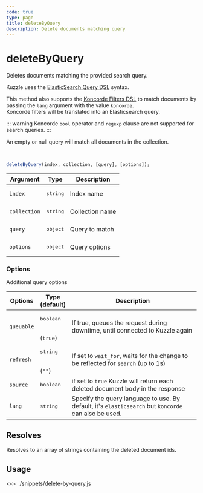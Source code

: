 ```yaml
---
code: true
type: page
title: deleteByQuery
description: Delete documents matching query
---
```


# deleteByQuery

Deletes documents matching the provided search query.

Kuzzle uses the [ElasticSearch Query DSL](https://www.elastic.co/guide/en/elasticsearch/reference/7.3/query-dsl.html) syntax.

<SinceBadge version="auto-version"/>

This method also supports the [Koncorde Filters DSL](/core/2/api/koncorde-filters-syntax) to match documents by passing the `lang` argument with the value `koncorde`.  
Koncorde filters will be translated into an Elasticsearch query.  

::: warning
Koncorde `bool` operator and `regexp` clause are not supported for search queries.
:::

An empty or null query will match all documents in the collection.

<br/>

```js
deleteByQuery(index, collection, [query], [options]);
```

| Argument     | Type              | Description     |
| ------------ | ----------------- | --------------- |
| `index`      | <pre>string</pre> | Index name      |
| `collection` | <pre>string</pre> | Collection name |
| `query`      | <pre>object</pre> | Query to match  |
| `options`    | <pre>object</pre> | Query options   |

### Options

Additional query options

| Options    | Type<br/>(default)              | Description                                                                        |
| ---------- | ------------------------------- | ---------------------------------------------------------------------------------- |
| `queuable` | <pre>boolean</pre><br/>(`true`) | If true, queues the request during downtime, until connected to Kuzzle again       |
| `refresh`  | <pre>string</pre><br/>(`""`)    | If set to `wait_for`, waits for the change to be reflected for `search` (up to 1s) |
| `source`   | <pre>boolean</pre>              | if set to `true` Kuzzle will return each deleted document body in the response |
| `lang`     | <pre>string</pre>               | Specify the query language to use. By default, it's `elasticsearch` but `koncorde` can also be used. <SinceBadge version="auto-version"/> |

## Resolves

Resolves to an array of strings containing the deleted document ids.

## Usage

<<< ./snippets/delete-by-query.js
